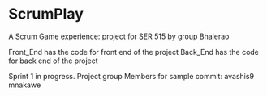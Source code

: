 # ScrumPlay


A Scrum Game experience: project for SER 515 by group Bhalerao

Front_End has the code for front end of the project
Back_End has the code for back end of the project

Sprint 1 in progress.
Project group Members for sample commit:
avashis9
mnakawe

